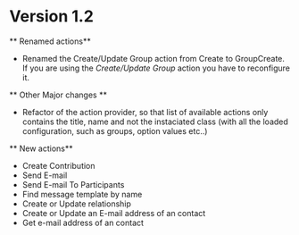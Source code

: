 Version 1.2
===========

** Renamed actions**

* Renamed the Create/Update Group action from Create to GroupCreate. If you are using the _Create/Update Group_ action you have to reconfigure it.

** Other Major changes **

* Refactor of the action provider, so that list of available actions only contains the title, name and not the instaciated class (with all the loaded configuration, such as groups, option values etc..)

** New actions**

* Create Contribution
* Send E-mail
* Send E-mail To Participants
* Find message template by name
* Create or Update relationship
* Create or Update an E-mail address of an contact
* Get e-mail address of an contact


